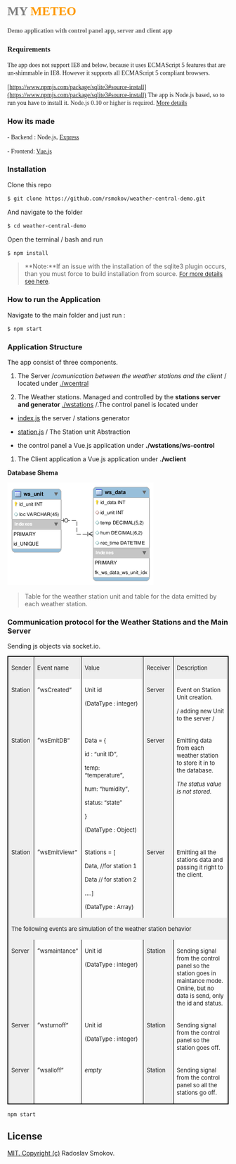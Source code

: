 # <font face="Ubuntu"><font color="#808080">MY</font> <font color="#ff9900">METEO</font></font>

<font face="Ubuntu"><font color="#666666">**Demo application with control panel app, server and client app**</font></font>

### <font face="Ubuntu">Requirements</font>

<font face="Ubuntu">The app does not support IE8 and below, because it uses ECMAScript 5 features that are un-shimmable in IE8\. However it supports all ECMAScript 5 compliant browsers.</font>

<font face="Ubuntu">[https://www.npmjs.com/package/sqlite3#source-install](https://www.npmjs.com/package/sqlite3#source-install)</font> <font face="Ubuntu"><span style="background: transparent">The app is Node.js based, so to run you have to install it.</span> </font><font color="#333333"><font face="Ubuntu"><span style="background: transparent">Node.js 0.10 or higher is required.</span> </font></font>[<font face="Ubuntu"><span style="background: transparent">More details</span></font>](https://docs.npmjs.com/getting-started/installing-node)

### How its made

<span style="background: transparent"><font face="Ubuntu">- Backend : Node.js,</font> [<font face="Ubuntu">Express</font>](https://expressjs.com/)</span>

<span style="background: transparent"><font face="Ubuntu">- Frontend: [Vue.js](https://vuejs.org/)</font></span>

### Installation

Clone this repo
```sh
$ git clone https://github.com/rsmokov/weather-central-demo.git
```
And navigate to the folder
```sh
$ cd weather-central-demo
```
Open the terminal / bash and run
```sh
$ npm install
```
> **Note:**If an issue with the installation of the sqlite3 plugin occurs, than you must force to build installation from source.</font> [<font size="2">For more details see here</font>](https://www.npmjs.com/package/sqlite3#source-install)<font size="2">.</font>

### How to run the Application

Navigate to the main folder and just run :
```sh
$ npm start
```
### Application Structure

The app consist of three components.

1.  The Server /_comunication between the weather stations and the client_ / located under [./wcentral](./wcentral)

2.  The Weather stations. Managed and controlled by the **stations server and generator** [./wstations](./wstations) /.The control panel is located under

*   [index.js](./wstations/index.js)  the server / stations generator

*   [station.js](./wstations/station.js)  / The Station unit Abstraction

*   the control panel a Vue.js application under **./wstations/ws-control**

1.  The Client application a Vue.js application under **./wclient**

**Database Shema**

![](./docu/schema.png)  

>Table for the weather station unit and table for the data emitted by each weather station.

### Communication protocol for the Weather Stations and the Main Server

Sending js objects via socket.io.

<table width="100%" border="1" bordercolor="#000000" cellpadding="5" cellspacing="0" rules="COLS"><colgroup><col width="22*"> <col width="38*"> <col width="90*"> <col width="24*"> <col width="82*"></colgroup>

<tbody>

<tr valign="TOP">

<td width="9%" bgcolor="#eeeeee">

<font color="#1c1c1c"><font size="2"><span style="background: transparent">Sender</span></font></font>

</td>

<td width="15%" bgcolor="#eeeeee">

<font color="#1c1c1c"><font size="2"><span style="background: transparent">Event name</span></font></font>

</td>

<td width="35%" bgcolor="#eeeeee">

<font color="#1c1c1c"><font size="2"><span style="background: transparent">Value</span></font></font>

</td>

<td width="9%" bgcolor="#eeeeee">

<font color="#1c1c1c"><font size="2"><span style="background: transparent">Receiver</span></font></font>

</td>

<td width="32%" bgcolor="#eeeeee">

<font color="#1c1c1c"><font size="2"><span style="background: transparent">Description</span></font></font>

</td>

</tr>

<tr valign="TOP">

<td width="9%" bgcolor="#eeeeee">

<font size="2">Station</font>

</td>

<td width="15%">

“<font size="2">wsCreated”</font>

</td>

<td width="35%">

<font size="2">Unit id</font>

<font size="2">(DataType : integer)</font>

</td>

<td width="9%" bgcolor="#eeeeee">

<font size="2">Server</font>

</td>

<td width="32%">

<font size="2">Event on Station Unit creation.</font>

<font size="2">/ adding new Unit to the server /</font>

</td>

</tr>

<tr valign="TOP">

<td width="9%" bgcolor="#eeeeee">

<font size="2">Station</font>

</td>

<td width="15%">

“<font size="2">wsEmitDB”</font>

</td>

<td width="35%">

<font size="2">Data = {</font>

<font size="2">id : “unit ID”,</font>

<font size="2">temp: “temperature”,</font>

<font size="2">hum: “humidity”,</font>

<font size="2">status: “state”</font>

<font size="2">}</font>

<font size="2">(DataType : Object)</font>

</td>

<td width="9%" bgcolor="#eeeeee">

<font size="2">Server</font>

</td>

<td width="32%">

<font size="2">Emitting data from each weather station to store it in to the database.</font>

<font size="2">_The status value is not stored._</font>

</td>

</tr>

<tr valign="TOP">

<td width="9%" bgcolor="#eeeeee">

<font size="2">Station</font>

</td>

<td width="15%">

“<font size="2">wsEmitViewr”</font>

</td>

<td width="35%">

<font size="2">Stations = [</font>

<font size="2">Data, //for station 1</font>

<font size="2">Data // for station 2</font>

…<font size="2">.]</font>

<font size="2">(DataType : Array)</font>

</td>

<td width="9%" bgcolor="#eeeeee">

<font size="2">Server</font>

</td>

<td width="32%">

<font size="2">Emitting all the stations data and passing it right to the client.</font>

</td>

</tr>

<tr>

<td colspan="5" width="100%" valign="TOP" bgcolor="#eeeeee">

<a name="tw-target-text"></a><font size="2">The following events are simulation of the weather station</font> <font size="2"><span lang="en">behavior</span></font>

</td>

</tr>

<tr valign="TOP">

<td width="9%" bgcolor="#eeeeee">

<font size="2">Server</font>

</td>

<td width="15%">

“<font size="2">wsmaintance”</font>

</td>

<td width="35%">

<font size="2">Unit id</font>

<font size="2">(DataType : integer)</font>

</td>

<td width="9%" bgcolor="#eeeeee">

<font size="2">Station</font>

</td>

<td width="32%">

<font size="2">Sending signal from the control panel so the station goes in maintance mode. Online, but no data is send, only the id and status.</font>

</td>

</tr>

<tr valign="TOP">

<td width="9%" height="46" bgcolor="#eeeeee">

<font size="2">Server</font>

</td>

<td width="15%">

“<font size="2">wsturnoff”</font>

</td>

<td width="35%">

<font size="2">Unit id</font>

<font size="2">(DataType : integer)</font>

</td>

<td width="9%" bgcolor="#eeeeee">

<font size="2">Station</font>

</td>

<td width="32%">

<font size="2">Sending signal from the control panel so the station goes off.</font>

</td>

</tr>

<tr valign="TOP">

<td width="9%" bgcolor="#eeeeee">

<font size="2">Server</font>

</td>

<td width="15%">

“<font size="2">wsalloff”</font>

</td>

<td width="35%">

<font size="2">_empty_</font>

</td>

<td width="9%" bgcolor="#eeeeee">

<font size="2">Station</font>

</td>

<td width="32%">

<font size="2">Sending signal from the control panel so all the stations go off.</font>

</td>

</tr>

</tbody>

</table>

    npm start
## License
[MIT. Copyright (c)](https://opensource.org/licenses/MIT) Radoslav Smokov.
